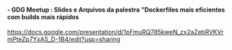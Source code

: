 #### - GDG Meetup : Slides e Arquivos da palestra "Dockerfiles mais eficientes com builds mais rápidos

https://docs.google.com/presentation/d/1pFmuRQ785kweN_zx2aZebRVKVrmPteZp7YxA5_D-1B4/edit?usp=sharing
